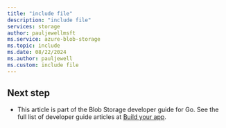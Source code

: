 ```yaml
---
title: "include file"
description: "include file"
services: storage
author: pauljewellmsft
ms.service: azure-blob-storage
ms.topic: include
ms.date: 08/22/2024
ms.author: pauljewell
ms.custom: include file
---
```


## Next step

- This article is part of the Blob Storage developer guide for Go. See the full list of developer guide articles at [Build your app](../../articles/storage/blobs/storage-blob-go-get-started.md#build-your-app).